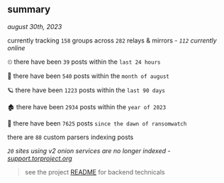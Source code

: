 
## summary
_august 30th, 2023_

currently tracking `158` groups across `282` relays & mirrors - _`112` currently online_

⏲ there have been `39` posts within the `last 24 hours`

🦈 there have been `540` posts within the `month of august`

🪐 there have been `1223` posts within the `last 90 days`

🏚 there have been `2934` posts within the `year of 2023`

🦕 there have been `7625` posts `since the dawn of ransomwatch`

there are `88` custom parsers indexing posts

_`20` sites using v2 onion services are no longer indexed - [support.torproject.org](https://support.torproject.org/onionservices/v2-deprecation/)_

> see the project [README](https://github.com/joshhighet/ransomwatch#ransomwatch--) for backend technicals
